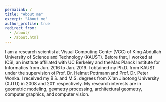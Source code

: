 ```yaml
---
permalink: /
title: "About me"
excerpt: "About me"
author_profile: true
redirect_from: 
  - /about/
  - /about.html
---
```

I am a research scientist at Visual Computing Center (VCC)  of King Abdullah University of Science and Technology (KAUST). Before that, I worked at ICSI, an institute affiliated with UC Berkeley and the Max Planck Institute for Informatics from Jun. 2016 to Jan. 2019. I obtained my Ph.D. from KAUST under the supervision of Prof. Dr. Helmut Pottmann and Prof. Dr. Peter Wonka. I received my B.S. and M.S. degrees from Xi'an Jiaotong University (XJTU) in 2008 and 2011 respectively. My research interests are in geometric modeling, geometry processing, architectural geometry, computer graphics, and computer vision.




